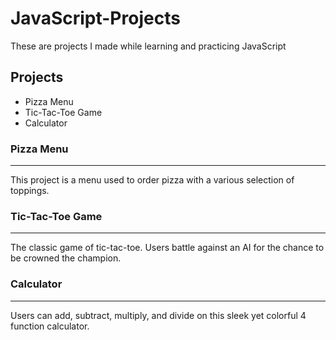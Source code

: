 # JavaScript-Projects


These are projects I made while learning and practicing JavaScript

Projects
-----------
* Pizza Menu
* Tic-Tac-Toe Game
* Calculator


 
 
### Pizza Menu
-------------
This project is a menu used to order pizza with a various selection of toppings.

### Tic-Tac-Toe Game
---------------
The classic game of tic-tac-toe. Users battle against an AI for the chance to be crowned the champion.

### Calculator
-------------
Users can add, subtract, multiply, and divide on this sleek yet colorful 4 function calculator.
